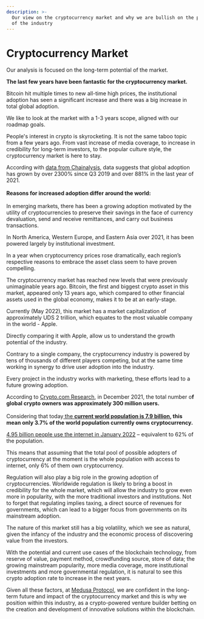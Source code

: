```yaml
---
description: >-
  Our view on the cryptocurrency market and why we are bullish on the potential
  of the industry
---
```


# Cryptocurrency Market

Our analysis is focused on the long-term potential of the market.

**The last few years have been fantastic for the cryptocurrency market.**

Bitcoin hit multiple times to new all-time high prices, the institutional adoption has seen a significant increase and there was a big increase in total global adoption.

We like to look at the market with a 1-3 years scope, aligned with our roadmap goals.

People's interest in crypto is skyrocketing. It is not the same taboo topic from a few years ago. From vast increase of media coverage, to increase in credibility for long-term investors, to the popular culture style, the cryptocurrency market is here to stay.

According with [data from Chainalysis](https://blog.chainalysis.com/reports/2021-global-crypto-adoption-index/), data suggests that global adoption has grown by over 2300% since Q3 2019 and over 881% in the last year of 2021. \
\
**Reasons for increased adoption differ around the world:**\
&#x20;\
In emerging markets, there has been a growing adoption motivated by the utility of cryptocurrencies to preserve their savings in the face of currency devaluation, send and receive remittances, and carry out business transactions.

In North America, Western Europe, and Eastern Asia over 2021, it has been powered largely by institutional investment.&#x20;

In a year when cryptocurrency prices rose dramatically, each region’s respective reasons to embrace the asset class seem to have proven compelling.

The cryptocurrency market has reached new levels that were previously unimaginable years ago. Bitcoin, the first and biggest crypto asset in this market, appeared only 13 years ago, which compared to other financial assets used in the global economy, makes it to be at an early-stage.

Currently (May 2022), this market has a market capitalization of approximately UDS 2 trillion, which equates to the most valuable company in the world - Apple.&#x20;

Directly comparing it with Apple, allow us to understand the growth potential of the industry.&#x20;

Contrary to a single company, the cryptocurrency industry is powered by tens of thousands of different players competing, but at the same time working in synergy to drive user adoption into the industry.

Every project in the industry works with marketing, these efforts lead to a future growing adoption.

According to [Crypto.com Research](https://finance.yahoo.com/news/global-crypto-users-reach-1-101646507.html), in December 2021, the total number o**f global crypto owners was approximately 300 million users.** \
\
Considering that today[ the **current world population is 7.9 billion**](https://www.worldometers.info/world-population/)**, this mean only 3.7% of the world population currently owns cryptocurrency.**&#x20;

[4.95 billion people use the internet in January 2022](https://datareportal.com/global-digital-overview#:\~:text=4.95%20billion%20people%20around%20the,our%20journey%20towards%20universal%20accessibility.) – equivalent to 62% of the population.&#x20;

This means that assuming that the total pool of possible adopters of cryptocurrency at the moment is the whole population with access to internet, only 6% of them own cryptocurrency.

Regulation will also play a big role in the growing adoption of cryptocurrencies. Worldwide regulation is likely to bring a boost in credibility for the whole market, which will allow the industry to grow even more in popularity, with the more traditional investors and institutions. Not to forget that regulating implies taxing, a direct source of revenues for governments, which can lead to a bigger focus from governments on its mainstream adoption.

The nature of this market still has a big volatility, which we see as natural, given the infancy of the industry and the economic process of discovering value from the investors.

With the potential and current use cases of the blockchain technology, from reserve of value, payment method, crowdfunding source, store of data; the growing mainstream popularity, more media coverage, more institutional investments and more governmental regulation, it is natural to see this crypto adoption rate to increase in the next years.&#x20;

Given all these factors, at [Medusa Protocol](https://medusaprotocol.com), we are confident in the long-term future and impact of the cryptocurrency market and this is why we position within this industry, as a crypto-powered venture builder betting on the creation and development of innovative solutions within the blockchain.
